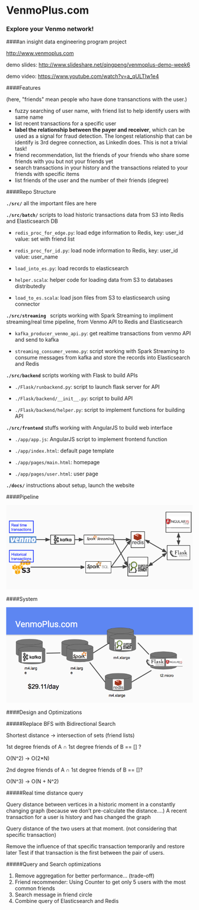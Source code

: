# VenmoPlus.com
### Explore your Venmo network! 
####an insight data engineering program project

http://www.venmoplus.com

demo slides: http://www.slideshare.net/qingpeng/venmoplus-demo-week6

demo video: https://www.youtube.com/watch?v=a_qULTlw1e4



####Features

(here, "friends" mean people who have done transanctions with the user.)
* fuzzy searching of user name, with friend list to help identify users with same name
* list recent transactions for a specific user
* **label the relationship between the payer and receiver**, which can be used as a signal for fraud detection. The longest relationship that can be identify is 3rd degree connection, as LinkedIn does. This is not a trivial task!
* friend recommendation, list the friends of your friends who share some friends with you but not your friends yet
* search transactions in your history and the transactions related to your friends with specific items
* list friends of the user and the number of their friends (degree)

####Repo Structure

**`./src/`** all the important files are here

**`./src/batch/`** scripts to load historic transactions data from S3 into Redis and Elasticsearch DB

- `redis_proc_for_edge.py`: load edge information to Redis, key: user_id value: set with friend list 

- `redis_proc_for_id.py`: load node information to Redis, key: user_id value: user_name

- `load_into_es.py`: load records to elasticsearch

- `helper.scala`: helper code for loading data from S3 to databases distributedly 

- `load_to_es.scala`: load json files from S3 to elasticsearch using connector

**`./src/streaming `** scripts working with Spark Streaming to impliment streaming/real time pipeline, from Venmo API to Redis and Elasticsearch

- `kafka_producer_venmo_api.py`: get realtime transactions from venmo API and send to kafka

- `streaming_consumer_venmo.py`: script working with Spark Streaming to consume messages from kafka and store the records into Elasticsearch and Redis

**`./src/backend`** scripts working with Flask to build APIs

- `./Flask/runbackend.py`: script to launch flask server for API

- `./Flask/backend/__init__.py`: script to build API

- `./Flask/backend/helper.py`: script to implement functions for building API


**`./src/frontend`** stuffs working with AngularJS to build web interface

- `./app/app.js`: AngularJS script to implement frontend function

- `./app/index.html`: default page template

- `./app/pages/main.html`: homepage

- `./app/pages/user.html`: user page

**`./docs/`** instructions about setup, launch the website


####Pipeline

![alt text](https://raw.githubusercontent.com/qingpeng/VenmoPlus/master/docs/pipeline.png "Pipeline")

####System

![alt text](https://raw.githubusercontent.com/qingpeng/VenmoPlus/master/docs/system.png "System")


####Design and Optimizations

#####Replace BFS with Bidirectional Search  

Shortest distance -> intersection of sets (friend lists)

1st degree friends of A ∩ 1st degree friends of B == [] ?

O(N^2) -> O(2*N)

2nd degree friends of A ∩ 1st degree friends of B == []?

 O(N^3) -> O(N + N^2)
 
#####Real time distance query

Query distance between vertices in a historic moment in a constantly changing graph (because we don’t pre-calculate the distance….)
A recent transaction for a user is history and has changed the graph

Query distance of the two users at that moment. (not considering that specific transaction)

Remove the influence of that specific transaction temporarily and restore later
Test if that transaction is the first between the pair of users.

#####Query and Search optimizations

1. Remove aggregation for better performance… (trade-off)
2. Friend recommender: Using Counter to get only 5 users with the most common friends
3. Search message in friend circle
4. Combine query of Elasticsearch and Redis


